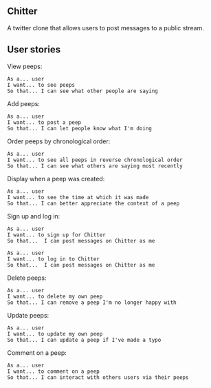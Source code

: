 ## Chitter

A twitter clone that allows users to post messages to a public stream.

## User stories

View peeps:
```
As a... user
I want... to see peeps
So that... I can see what other people are saying
```

Add peeps:
```
As a... user
I want... to post a peep
So that... I can let people know what I'm doing
```

Order peeps by chronological order:
```
As a... user
I want... to see all peeps in reverse chronological order
So that... I can see what others are saying most recently
```

Display when a peep was created:
```
As a... user
I want... to see the time at which it was made
So that... I can better appreciate the context of a peep
```

Sign up and log in:
```
As a... user
I want... to sign up for Chitter
So that...  I can post messages on Chitter as me
```

```
As a... user
I want... to log in to Chitter
So that...  I can post messages on Chitter as me
```

Delete peeps:
```
As a... user
I want... to delete my own peep
So that... I can remove a peep I'm no longer happy with
```

Update peeps:
```
As a... user
I want... to update my own peep
So that... I can update a peep if I've made a typo
```

Comment on a peep:
```
As a... user
I want... to comment on a peep
So that... I can interact with others users via their peeps
```
